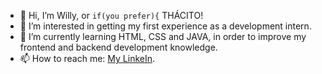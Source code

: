 
- 👋 Hi, I’m Willy, or <code>if(you prefer){</code> THÁCITO!
- 👀 I’m interested in getting my first experience as a development intern.
- 🌱 I’m currently learning HTML, CSS and JAVA, in order to improve my frontend and backend development knowledge.
- 📫 How to reach me: <a href=https://www.linkedin.com/in/willy-th%C3%A1cito-de-almeida-843738223/ target="blank">My LinkeIn</a>.
  

<!---
Thacito-Willy/Thacito-Willy is a ✨ special ✨ repository because its `README.md` (this file) appears on your GitHub profile.
You can click the Preview link to take a look at your changes.
--->
